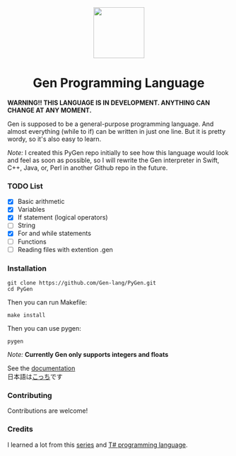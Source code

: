 <div align="center">
    <img width="115px" src="https://user-images.githubusercontent.com/60306074/148671204-b759cf4b-dada-483b-80f5-7bc24efc49e5.png">
    <h1>Gen Programming Language</h1>
</div>

**WARNING!! THIS LANGUAGE IS IN DEVELOPMENT. ANYTHING CAN CHANGE AT ANY MOMENT.**

Gen is supposed to be a general-purpose programming language. And almost everything (while to if) can be written in just one line. But it is pretty wordy, so it's also easy to learn.


*Note:* I created this PyGen repo initially to see how this language would look and feel as soon as possible, so I will rewrite the Gen interpreter in Swift, C++, Java, or, Perl in another Github repo in the future.


### TODO List
 - [x] Basic arithmetic
 - [x] Variables
 - [x] If statement (logical operators)
 - [ ] String
 - [x] For and while statements
 - [ ] Functions
 - [ ] Reading files with extention .gen

### Installation
```
git clone https://github.com/Gen-lang/PyGen.git
cd PyGen
```
Then you can run Makefile:
```
make install
```
Then you can use pygen:
```
pygen
```

*Note:* **Currently Gen only supports integers and floats**

See the [documentation](https://github.com/Gen-lang/PyGen/tree/master/doc/doc_en.md)<br>
日本語は[こっち](https://github.com/Gen-lang/PyGen/tree/master/doc/doc_jp.md)です

### Contributing
Contributions are welcome!

### Credits
I learned a lot from this [series](https://ruslanspivak.com/lsbasi-part1/) and [T# programming language](https://github.com/Tsharp-lang/Tsharp).
